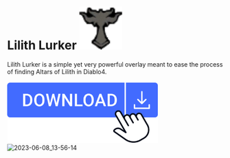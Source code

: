 # Lilith Lurker <img src="./LilithLurker/Resources/Lilith.png" width="100" height="100" /> 
 
Lilith Lurker is a simple yet very powerful overlay meant to ease the process of finding Altars of Lilith in Diablo4. 
<br/>
<br/>
<a href="https://github.com/C1rdec/Poe-Lurker/releases/latest/download/PoeLurkerSetup.exe" target="_blank"><img src="/LilithLurker/Resources/download-button.png" height="140" /></a>
<br/>
![2023-06-08_13-56-14](https://github.com/C1rdec/Lilith-Lurker/assets/5436436/9d4b1188-35a2-4f5f-8a62-e586031ce538)
